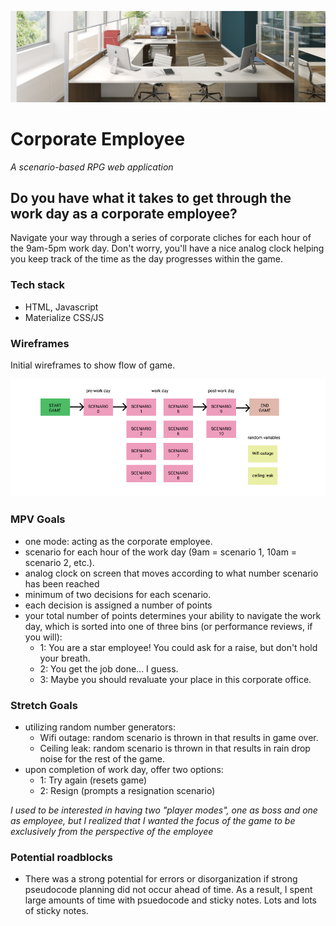 <p align="center">
  <img alt="header image" src="imgs/office.png" />
</p>

# Corporate Employee

*A scenario-based RPG web application*

## Do you have what it takes to get through the work day as a corporate employee?

Navigate your way through a series of corporate cliches for each hour of the 9am-5pm work day. Don't worry, you'll have a nice analog clock helping you keep track of the time as the day progresses within the game.

### Tech stack

- HTML, Javascript
- Materialize CSS/JS

### Wireframes

Initial wireframes to show flow of game.

<img alt="wireframe image" src="imgs/figma2.png" />

### MPV Goals

- one mode: acting as the corporate employee.
- scenario for each hour of the work day (9am = scenario 1, 10am = scenario 2, etc.). 
- analog clock on screen that moves according to what number scenario has been reached
- minimum of two decisions for each scenario.
- each decision is assigned a number of points
- your total number of points determines your ability to navigate the work day, which is sorted into one of three bins (or performance reviews, if you will): 
    - 1: You are a star employee! You could ask for a raise, but don't hold your breath. 
    - 2: You get the job done... I guess. 
    - 3: Maybe you should revaluate your place in this corporate office.

### Stretch Goals

- utilizing random number generators:
    - Wifi outage: random scenario is thrown in that results in game over.
    - Ceiling leak: random scenario is thrown in that results in rain drop noise for the rest of the game.
- upon completion of work day, offer two options:
    - 1: Try again (resets game)
    - 2: Resign (prompts a resignation scenario)

*I used to be interested in having two "player modes", one as boss and one as employee, but I realized that I wanted the focus of the game to be exclusively from the perspective of the employee*

### Potential roadblocks

- There was a strong potential for errors or disorganization if strong pseudocode planning did not occur ahead of time. As a result, I spent large amounts of time with psuedocode and sticky notes. Lots and lots of sticky notes. 
